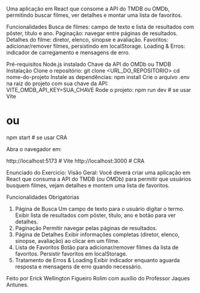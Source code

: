 Uma aplicação em React que consome a API do TMDB ou OMDb, permitindo buscar filmes, ver detalhes e montar uma lista de favoritos.

Funcionalidades
Busca de filmes: campo de texto e lista de resultados com pôster, título e ano.
Paginação: navegar entre páginas de resultados.
Detalhes do filme: diretor, elenco, sinopse e avaliação.
Favoritos: adicionar/remover filmes, persistindo em localStorage.
Loading & Erros: indicador de carregamento e mensagens de erro.

Pré-requisitos
Node.js instalado
Chave da API do OMDb ou TMDB
Instalação
Clone o repositório:
git clone <URL_DO_REPOSITORIO>
cd nome-do-projeto
Instale as dependências:
npm install
Crie o arquivo .env na raiz do projeto com sua chave da API:
VITE_OMDB_API_KEY=SUA_CHAVE
Rode o projeto:
npm run dev   # se usar Vite
# ou
npm start     # se usar CRA

Abra o navegador em:

http://localhost:5173  # Vite
http://localhost:3000  # CRA

Enunciado do Exercicio: Visão Geral: Você deverá criar uma aplicação em React que consuma a API do TMDB (ou OMDb) para permitir que usuários busquem filmes, vejam detalhes e montem uma lista de favoritos.

Funcionalidades Obrigatórias

1. Página de Busca
Um campo de texto para o usuário digitar o termo.
Exibir lista de resultados com pôster, título, ano e botão para ver detalhes.
2. Paginação
Permitir navegar pelas páginas de resultados.
3. Página de Detalhes
Exibir informações completas (diretor, elenco, sinopse, avaliação) ao clicar em um filme.
4. Lista de Favoritos
Botão para adicionar/remover filmes da lista de favoritos.
Persistir favoritos em localStorage.
5. Tratamento de Erros & Loading
Exibir indicador enquanto aguarda resposta e mensagens de erro quando necessário.

Feito por Erick Wellington Figueiro Rolim com auxílio do Professor Jaques Antunes.
